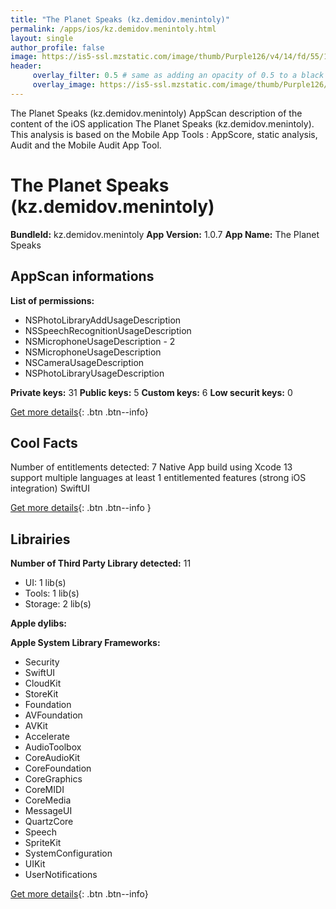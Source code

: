 ```yaml
---
title: "The Planet Speaks (kz.demidov.menintoly)"
permalink: /apps/ios/kz.demidov.menintoly.html
layout: single
author_profile: false
image: https://is5-ssl.mzstatic.com/image/thumb/Purple126/v4/14/fd/55/14fd5548-bd4c-952c-226d-9fe142637fdd/AppIcon-1x_U007emarketing-0-10-0-85-220.png/512x512bb.jpg
header: 
     overlay_filter: 0.5 # same as adding an opacity of 0.5 to a black background
     overlay_image: https://is5-ssl.mzstatic.com/image/thumb/Purple126/v4/14/fd/55/14fd5548-bd4c-952c-226d-9fe142637fdd/AppIcon-1x_U007emarketing-0-10-0-85-220.png/512x512bb.jpg
---
```

The Planet Speaks (kz.demidov.menintoly) AppScan description of the content of the iOS application The Planet Speaks (kz.demidov.menintoly). This analysis is based on the Mobile App Tools : AppScore, static analysis, Audit and the Mobile Audit App Tool.

# The Planet Speaks (kz.demidov.menintoly)

**BundleId:** kz.demidov.menintoly
**App Version:** 1.0.7
**App Name:** The Planet Speaks


## AppScan informations 

**List of permissions:** 
- NSPhotoLibraryAddUsageDescription
- NSSpeechRecognitionUsageDescription
- NSMicrophoneUsageDescription - 2
- NSMicrophoneUsageDescription
- NSCameraUsageDescription
- NSPhotoLibraryUsageDescription
  
  
**Private keys:** 31
**Public keys:** 5
**Custom keys:** 6
**Low securit keys:** 0
  
[Get more details](/pricing.html){: .btn .btn--info}

## Cool Facts

Number of entitlements detected: 7
Native App
build using Xcode 13
support multiple languages
at least 1 entitlemented features (strong iOS integration)
SwiftUI
  
[Get more details](/pricing.html){: .btn .btn--info }

## Librairies 
**Number of Third Party Library detected:** 11
- UI: 1 lib(s)
- Tools: 1 lib(s)
- Storage: 2 lib(s)


**Apple dylibs:**


**Apple System Library Frameworks:**
- Security
- SwiftUI
- CloudKit
- StoreKit
- Foundation
- AVFoundation
- AVKit
- Accelerate
- AudioToolbox
- CoreAudioKit
- CoreFoundation
- CoreGraphics
- CoreMIDI
- CoreMedia
- MessageUI
- QuartzCore
- Speech
- SpriteKit
- SystemConfiguration
- UIKit
- UserNotifications


  
[Get more details](/pricing.html){: .btn .btn--info}

